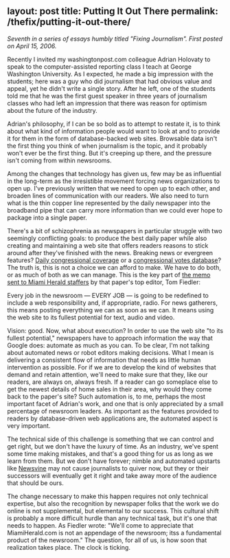 layout: post
title: Putting It Out There
permalink: /thefix/putting-it-out-there/
---

_Seventh in a series of essays humbly titled "Fixing Journalism". First posted on April 15, 2006._

Recently I invited my washingtonpost.com colleague Adrian Holovaty to speak to the computer-assisted reporting class I teach at George Washington University. As I expected, he made a big impression with the students; here was a guy who did journalism that had obvious value and appeal, yet he didn't write a single story. After he left, one of the students told me that he was the first guest speaker in three years of journalism classes who had left an impression that there was reason for optimism about the future of the industry.

Adrian's philosophy, if I can be so bold as to attempt to restate it, is to think about what kind of information people would want to look at and to provide it for them in the form of database-backed web sites. Browsable data isn't the first thing you think of when journalism is the topic, and it probably won't ever be the first thing. But it's creeping up there, and the pressure isn't coming from within newsrooms.

Among the changes that technology has given us, few may be as influential in the long-term as the irresistible movement forcing news organizations to open up. I've previously written that we need to open up to each other, and broaden lines of communication with our readers. We also need to turn what is the thin copper line represented by the daily newspaper into the broadband pipe that can carry more information than we could ever hope to package into a single paper.

There's a bit of schizophrenia as newspapers in particular struggle with two seemingly conflicting goals: to produce the best daily paper while also creating and maintaining a web site that offers readers reasons to stick around after they've finished with the news. Breaking news or evergreen features? [Daily congressional coverage](http://www.washingtonpost.com/wp-dyn/content/politics/congress/index.html) or a [congressional votes database](http://projects.washingtonpost.com/congress/)? The truth is, this is not a choice we can afford to make. We have to do both, or as much of both as we can manage. This is the key part of [the memo sent to Miami Herald staffers](http://www.macloo.com/journalism/miami_herald_memo.txt) by that paper's top editor, Tom Fiedler:

  Every job in the newsroom — EVERY JOB — is going to be redefined to include a web responsibility and, if appropriate, radio. For news gatherers, this means posting everything we can as soon as we can. It means using the web site to its fullest potential for text, audio and video.

Vision: good. Now, what about execution? In order to use the web site "to its fullest potential," newspapers have to approach information the way that Google does: automate as much as you can. To be clear, I'm not talking about automated news or robot editors making decisions. What I mean is delivering a consistent flow of information that needs as little human intervention as possible. For if we are to develop the kind of websites that demand and retain attention, we'll need to make sure that they, like our readers, are always on, always fresh. If a reader can go someplace else to get the newest details of home sales in their area, why would they come back to the paper's site? Such automation is, to me, perhaps the most important facet of Adrian's work, and one that is only appreciated by a small percentage of newsroom leaders. As important as the features provided to readers by database-driven web applications are, the automated aspect is very important.

The technical side of this challenge is something that we can control and get right, but we don't have the luxury of time. As an industry, we've spent some time making mistakes, and that's a good thing for us as long as we learn from them. But we don't have forever; nimble and automated upstarts like [Newsvine](http://www.newsvine.com/) may not cause journalists to quiver now, but they or their successors will eventually get it right and take away more of the audience that should be ours.

The change necessary to make this happen requires not only technical expertise, but also the recognition by newspaper folks that the work we do online is not supplemental, but elemental to our success. This cultural shift is probably a more difficult hurdle than any technical task, but it's one that needs to happen. As Fiedler wrote: "We'll come to appreciate that MiamiHerald.com is not an appendage of the newsroom; itss a fundamental product of the newsroom." The question, for all of us, is how soon that realization takes place. The clock is ticking.